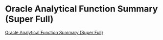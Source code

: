 # Oracle Analytical Function Summary (Super Full)
[Oracle Analytical Function Summary (Super Full)](https://aiwithcloud.com/2022/09/16/oracle_analytical_function_summary_super_full/)